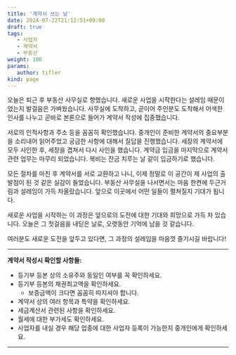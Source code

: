 ```yaml
---
title: '계약서 쓰는 날'
date: 2024-07-22T21:12:51+09:00
draft: true
tags:
   - 사업자
   - 계약서
   - 부동산
weight: 100
params:
   author: tifler
kind: page
---
```


 오늘은 퇴근 후 부동산 사무실로 향했습니다. 새로운 사업을 시작한다는 설레임 때문이었는지 발걸음은 가벼웠습니다. 사무실에 도착하고, 곧이어 주인분도 도착해서 어색한 인사를 나누고 곧바로 본론으로 들어가 계약서 작성에 집중했습니다.

 서로의 인적사항과 주소 등을 꼼꼼히 확인했습니다. 중개인이 준비한 계약서의 중요부분을 소리내어 읽어주었고 궁금한 사항에 대해서 질답을 진행했습니다. 세장의 계약서에 모두 사인한 후, 세장을 겹쳐서 다시 사인을 했습니다. 계약금 입금을 마지막으로 계약서 관련 업무는 마무리 되었습니다. 복비는 잔금 치루는 날 같이 입금하기로 했습니다.

 모든 절차를 마친 후 계약서를 서로 교환하고 나니, 이제 정말로 이 공간이 제 사업의 출발점이 된 것 같은 실감이 들었습니다. 부동산 사무실을 나서면서는 마음 한켠에 두근거림과 설레임이 가득 차올랐습니다. 앞으로 이곳에서 어떤 일들이 펼쳐질지 기대가 됩니다.

새로운 사업을 시작하는 이 과정은 앞으로의 도전에 대한 기대와 희망으로 가득 차 있습니다. 오늘은 그 첫걸음을 내딛은 날로, 오랫동안 기억에 남을 것 같습니다.

여러분도 새로운 도전을 앞두고 있다면, 그 과정의 설레임을 마음껏 즐기시길 바랍니다!

---

**계약서 작성시 확인할 사항들:**
 - 등기부 등본 상의 소유주와 동일인 여부를 꼭 확인하세요.
 - 등기부 등본의 채권최고액을 확인하세요.
    - 보증금액이 크다면 꼼꼼히 따지셔야 합니다.
 - 계약서 상의 여러 항목과 특약을 확인하세요.
 - 세금계산서 관련된 사항을 확인하세요.
 - 월세에 대한 부가세도 확인하세요.
 - 사업자를 내실 경우 해당 업종에 대한 사업자 등록이 가능한지 중개인에게 확인하세요.

---

